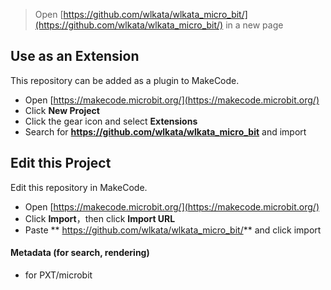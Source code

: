 
> Open [https://github.com/wlkata/wlkata_micro_bit/](https://github.com/wlkata/wlkata_micro_bit/) in a new page

## Use as an Extension

This repository can be added as a plugin to MakeCode.

* Open [https://makecode.microbit.org/](https://makecode.microbit.org/)
* Click **New Project**
* Click the gear icon and select **Extensions**
* Search for **https://github.com/wlkata/wlkata_micro_bit** and import

## Edit this Project

Edit this repository in MakeCode.

* Open [https://makecode.microbit.org/](https://makecode.microbit.org/)
* Click **Import**，then click **Import URL**
* Paste ** https://github.com/wlkata/wlkata_micro_bit/** and click import

#### Metadata (for search, rendering)

* for PXT/microbit
<script src="https://makecode.com/gh-pages-embed.js"></script><script>makeCodeRender("{{ site.makecode.home_url }}", "{{ site.github.owner_name }}/{{ site.github.repository_name }}");</script>
